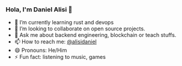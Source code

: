 ### Hola, I'm Daniel Alisi 👋


- 🌱 I’m currently learning rust and devops
- 👯 I’m looking to collaborate on open source projects.
- 💬 Ask me about backend engineering, blockchain or teach stuffs.
- 📫 How to reach me: [@alisidaniel](https://twitter.com/alisidaniel)
- 😄 Pronouns: He/Him
- ⚡ Fun fact: listening to music, games
